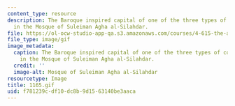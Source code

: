 ```yaml
---
content_type: resource
description: The Baroque inspired capital of one of the three types of columns used
  in the Mosque of Suleiman Agha al-Silahdar.
file: https://ol-ocw-studio-app-qa.s3.amazonaws.com/courses/4-615-the-architecture-of-cairo-spring-2002/f781239cdf10dc8b9d1563140be3aaca_1165.gif
file_type: image/gif
image_metadata:
  caption: The Baroque inspired capital of one of the three types of columns used
    in the Mosque of Suleiman Agha al-Silahdar.
  credit: ''
  image-alt: Mosque of Suleiman Agha al-Silahdar
resourcetype: Image
title: 1165.gif
uid: f781239c-df10-dc8b-9d15-63140be3aaca
---
```

